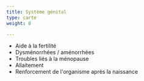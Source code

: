 ```yaml
---
title: Système génital
type: carte
weight: 8

---
```

* Aide à la fertilité
* Dysménorrhées / aménorrhées
* Troubles liés à la ménopause
* Allaitement
* Renforcement de l'organisme après la naissance